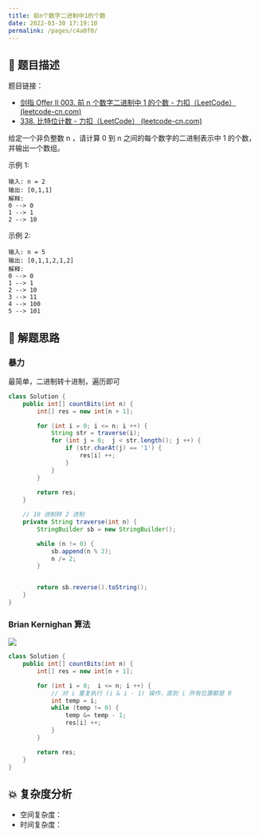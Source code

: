 ```yaml
---
title: 前n个数字二进制中1的个数
date: 2022-03-30 17:19:10
permalink: /pages/c4a0f0/
---
```

## 📃 题目描述

题目链接：

- [剑指 Offer II 003. 前 n 个数字二进制中 1 的个数 - 力扣（LeetCode） (leetcode-cn.com)](https://leetcode-cn.com/problems/w3tCBm/)
- [338. 比特位计数 - 力扣（LeetCode） (leetcode-cn.com)](https://leetcode-cn.com/problems/counting-bits/)

给定一个非负整数 n ，请计算 0 到 n 之间的每个数字的二进制表示中 1 的个数，并输出一个数组。

 

示例 1:

```
输入: n = 2
输出: [0,1,1]
解释: 
0 --> 0
1 --> 1
2 --> 10
```

示例 2:

```
输入: n = 5
输出: [0,1,1,2,1,2]
解释:
0 --> 0
1 --> 1
2 --> 10
3 --> 11
4 --> 100
5 --> 101
```

## 🔔 解题思路

### 暴力

最简单，二进制转十进制，遍历即可

```java
class Solution {
    public int[] countBits(int n) {
        int[] res = new int[n + 1];

        for (int i = 0; i <= n; i ++) {
            String str = traverse(i);
            for (int j = 0;  j < str.length(); j ++) {
                if (str.charAt(j) == '1') {
                    res[i] ++;
                }
            }
        }
        
        return res;
    }

    // 10 进制转 2 进制
    private String traverse(int n) {
        StringBuilder sb = new StringBuilder();

        while (n != 0) {
            sb.append(n % 2);
            n /= 2;
        }


        return sb.reverse().toString();
    }
}
```



### Brian Kernighan 算法

![](https://cs-wiki.oss-cn-shanghai.aliyuncs.com/img/20220330173215.png)


```java
class Solution {
    public int[] countBits(int n) {
        int[] res = new int[n + 1];

        for (int i = 0;  i <= n; i ++) {
            // 对 i 重复执行 (i & i - 1) 操作，直到 i 所有位置都是 0
            int temp = i;
            while (temp != 0) {
                temp &= temp - 1;
                res[i] ++;
            }
        }

        return res;
    }
}
```

## 💥 复杂度分析

- 空间复杂度：
- 时间复杂度：


